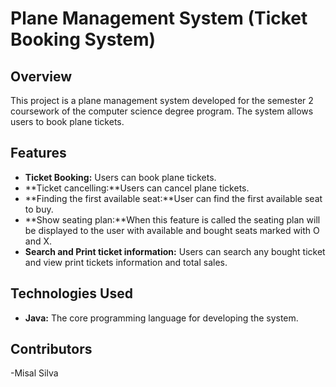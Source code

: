 # Plane Management System (Ticket Booking System)

## Overview
This project is a plane management system developed for the semester 2 coursework of the computer science degree program. The system allows users to book plane tickets.

## Features
- **Ticket Booking:** Users can book plane tickets.
- **Ticket cancelling:**Users can cancel plane tickets.
- **Finding the first available seat:**User can find the first available seat to buy.
- **Show seating plan:**When this feature is called the seating plan will be displayed to the user with available and bought seats marked with O and X.
- **Search and Print ticket information:** Users can search any bought ticket and view print tickets information and total sales.

## Technologies Used
- **Java:** The core programming language for developing the system.

## Contributors
-Misal Silva
